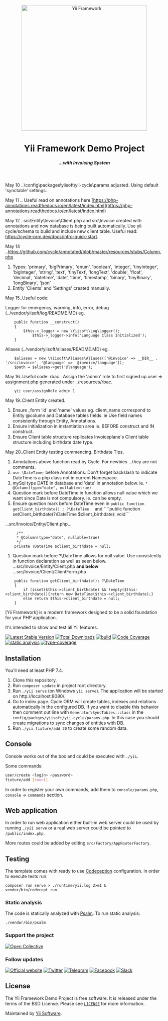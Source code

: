 <p align="center">
    <a href="http://www.yiiframework.com/" target="_blank">
        <img src="https://www.yiiframework.com/image/yii_logo_light.png" width="400" alt="Yii Framework" />
    </a>
    <h1 align="center">Yii Framework Demo Project</h1>
    <h5 align="center">...with Invoicing System</h5>
    <br>
</p>

May 10 ..\config\packages\yiisoft\yii-cycle\params adjusted. Using default 'synctable' settings.

May 11 .. Useful read on annotations here [https://php-annotations.readthedocs.io/en/latest/index.html](https://php-annotations.readthedocs.io/en/latest/index.html)

May 12 ..src\Entity\Invoice\Client.php and src\Invoice created with annotations and now database is being built automatically. Use yii cycle/schema to
build and include new client table. Useful read: https://cycle-orm.dev/docs/intro-quick-start.

May 14 ..https://github.com/cycle/annotated/blob/master/resources/stubs/Column.php 
1. Types: 'primary', 'bigPrimary', 'enum', 'boolean', 'integer', 'tinyInteger', 'bigInteger', 'string', 'text', 'tinyText', 'longText', 'double', 'float', 'decimal', 'datetime', 'date', 'time', 'timestamp', 'binary', 'tinyBinary', 'longBinary', 'json'
2. Entity 'Clients' and 'Settings' created manually.  

May 15..Useful code:

Logger for emergency, warning, info, error, debug (../vendor/yiisoft/log/README.MD) eg.

````
    public function __construct()
	{
	    $this->_logger = new \Yiisoft\Log\Logger();
            $this->_logger->info('Language Class Initialized');            
	}
````

Aliases (../vendor/yiisoft/aliases/README.MD) eg.

````
    $aliases = new \Yiisoft\Aliases\Aliases(['@invoice' => __DIR__ . '/src/invoice', '@language' => '@invoice/language']);
    $path = $aliases->get('@language');
````

May 16..Useful code: rbac.. Assign the 'admin' role to first signed up user => assignment.php generated under ../resources/rbac. 

````
    yii user/assignRole admin 1
````
May 19..Client Entity created. 

1. Ensure _form 'id' and 'name' values eg. client_name correspond to Entity @column and Database tables fields. ie Use field names consistently
   through Entity, Annotations.
1. Ensure initialization in instantiation area ie. BEFORE construct and IN construct.
1. Ensure Client table structure replicates Invoiceplane's Client table structure including birthdate date type. 

May 20..Client Entity testing commencing. Birthdate Tips.
1. Annotations above function read by Cycle. For newbies ...they are not comments.
1. ```` use \DateTime; ```` before Annotations. Don't forget backslash to indicate DateTime is a php class not in current Namespace.
1. mySql type DATE in database and 'date' in annotation below. ie. ````* @Column(type="date", nullable=true)````
1. Question mark before DateTime in function allows null value which we want since Date is not compulsory. ie. can be empty.
1. Ensure question mark before DateTime even in ````public function getClient_birthdate() : ?\DateTime  ```` and 
   ````public function setClient_birthdate(?\DateTime $client_birthdate): void```  

...src/Invoice/Entity/Client.php...
````
     /**
     * @Column(type="date", nullable=true)
     */
    private ?DateTime $client_birthdate = null;    
````
1. Question mark before ?\DateTime allows for null value. Use consistently in function declaration as well as seen below.  
...src/Invoice/Entity/Client.php **and below**  
...src/Invoice/Client/ClientForm.php
````
    public function getClient_birthdate(): ?\DateTime
    {
        if (isset($this->client_birthdate) && !empty($this->client_birthdate)){return new DateTime($this->client_birthdate);}
        else return $this->client_birthdate = null;        
    }
````


[Yii Framework] is a modern framework designed to be a solid foundation for your PHP application.

It's intended to show and test all Yii features.

[![Latest Stable Version](https://poser.pugx.org/yiisoft/yii-demo/v/stable.png)](https://packagist.org/packages/yiisoft/yii-demo)
[![Total Downloads](https://poser.pugx.org/yiisoft/yii-demo/downloads.png)](https://packagist.org/packages/yiisoft/yii-demo)
[![build](https://github.com/yiisoft/yii-demo/workflows/build/badge.svg)](https://github.com/yiisoft/yii-demo/actions)
[![Code Coverage](https://scrutinizer-ci.com/g/yiisoft/yii-demo/badges/coverage.png?b=master)](https://scrutinizer-ci.com/g/yiisoft/yii-demo/?branch=master)
[![static analysis](https://github.com/yiisoft/yii-demo/workflows/static%20analysis/badge.svg)](https://github.com/yiisoft/yii-demo/actions?query=workflow%3A%22static+analysis%22)
[![type-coverage](https://shepherd.dev/github/yiisoft/yii-demo/coverage.svg)](https://shepherd.dev/github/yiisoft/yii-demo)

## Installation

You'll need at least PHP 7.4.

1. Clone this repository.
2. Run `composer update` in project root directory.
3. Run `./yii serve` (on Windows `yii serve`). The application will be started on http://localhost:8080/.
4. Go to index page. Cycle ORM will create tables, indexes and relations automatically in the configured DB.
   If you want to disable this behavior then comment out line with `Generator\SyncTables::class` in the `config/packges/yiisoft/yii-cycle/params.php`.
   In this case you should create migrations to sync changes of entities with DB.
5. Run `./yii fixture/add 20` to create some random data.

## Console

Console works out of the box and could be executed with `./yii`.

Some commands:

```bash
user/create <login> <password>
fixture/add [count]
```

In order to register your own commands, add them to `console/params.php`, `console` → `commands` section.

## Web application

In order to run web application either built-in web server could be used by running `./yii serve` or a
real web server could be pointed to `/public/index.php`.

More routes could be added by editing `src/Factory/AppRouterFactory`.

## Testing

The template comes with ready to use [Codeception](https://codeception.com/) configuration.
In order to execute tests run:

```
composer run serve > ./runtime/yii.log 2>&1 &
vendor/bin/codecept run
```

### Static analysis

The code is statically analyzed with [Psalm](https://psalm.dev/). To run static analysis:

```shell
./vendor/bin/psalm
```

### Support the project

[![Open Collective](https://img.shields.io/badge/Open%20Collective-sponsor-7eadf1?logo=open%20collective&logoColor=7eadf1&labelColor=555555)](https://opencollective.com/yiisoft)

### Follow updates

[![Official website](https://img.shields.io/badge/Powered_by-Yii_Framework-green.svg?style=flat)](https://www.yiiframework.com/)
[![Twitter](https://img.shields.io/badge/twitter-follow-1DA1F2?logo=twitter&logoColor=1DA1F2&labelColor=555555?style=flat)](https://twitter.com/yiiframework)
[![Telegram](https://img.shields.io/badge/telegram-join-1DA1F2?style=flat&logo=telegram)](https://t.me/yii3en)
[![Facebook](https://img.shields.io/badge/facebook-join-1DA1F2?style=flat&logo=facebook&logoColor=ffffff)](https://www.facebook.com/groups/yiitalk)
[![Slack](https://img.shields.io/badge/slack-join-1DA1F2?style=flat&logo=slack)](https://yiiframework.com/go/slack)

## License

The Yii Framework Demo Project is free software. It is released under the terms of the BSD License.
Please see [`LICENSE`](./LICENSE.md) for more information.

Maintained by [Yii Software](https://www.yiiframework.com/).
